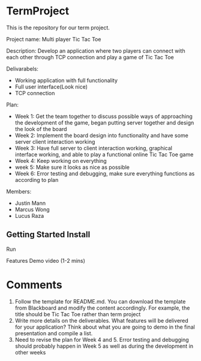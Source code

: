 # TermProject
This is the repository for our term project.


Project name: Multi player Tic Tac Toe

Description: Develop an application where two players can connect with each other through TCP connection and play a game of Tic Tac Toe

Delivarabels:

- Working application with full functionality
- Full user interface(Look nice)
- TCP connection

Plan: 

- Week 1: Get the team together to discuss possible ways of approaching the development of the game, began putting server together and design the look of the board
- Week 2: Implement the board design into functionality and have some server client interaction working 
- Week 3: Have full server to client interaction working, graphical interface working, and able to play a functional online Tic Tac Toe game
- Week 4: Keep working on everything
- week 5: Make sure it looks as nice as possible
- Week 6: Error testing and debugging, make sure everything functions as according to plan

Members:
- Justin Mann
- Marcus Wong
- Lucus Raza

Getting Started
Install
- 

Run

Features
Demo video (1-2 mins)

# Comments
1. Follow the template for README.md. You can download the template from Blackboard and modify the content accordingly. For example, the title should be Tic Tac Toe rather than term project
2. Write more details on the deliverables. What features will be delivered for your application? Think about what you are going to demo in the final presentation and compile a list.
3. Need to revise the plan for Week 4 and 5. Error testing and debugging should probably happen in Week 5 as well as during the development in other weeks
